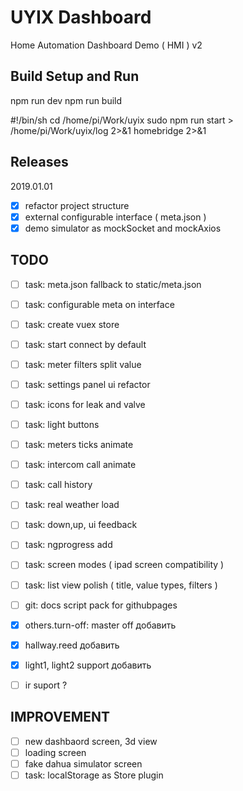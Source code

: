 # UYIX Dashboard
Home Automation Dashboard Demo ( HMI ) v2

## Build Setup and Run
npm run dev
npm run build

#!/bin/sh
cd /home/pi/Work/uyix
sudo npm run start  > /home/pi/Work/uyix/log 2>&1
homebridge 2>&1

## Releases

2019.01.01
- [x] refactor project structure
- [x] external configurable interface ( meta.json )
- [x] demo simulator as mockSocket and mockAxios

## TODO
- [ ] task: meta.json fallback to static/meta.json
- [ ] task: configurable meta on interface
- [ ] task: create vuex store
- [ ] task: start connect by default
- [ ] task: meter filters split value
- [ ] task: settings panel ui refactor
- [ ] task: icons for leak and valve
- [ ] task: light buttons
- [ ] task: meters ticks animate
- [ ] task: intercom call animate
- [ ] task: call history
- [ ] task: real weather load
- [ ] task: down,up, ui feedback
- [ ] task: ngprogress add
- [ ] task: screen modes ( ipad screen compatibility )
- [ ] task: list view polish ( title, value types, filters )
- [ ] git: docs script pack for githubpages

- [x] others.turn-off: master off добавить
- [x] hallway.reed добавить
- [x] light1, light2 support добавить
- [ ] ir suport ?

## IMPROVEMENT 
- [ ] new dashbaord screen, 3d view
- [ ] loading screen
- [ ] fake dahua simulator screen
- [ ] task: localStorage as Store plugin
